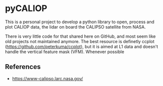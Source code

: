 # pyCALIOP

This is a personal project to develop a python library to open,
process and plot CALIOP data, the lidar on board the CALIPSO satellite
from NASA.

There is very little code for that shared here on GitHub, and most
seem like old projects not maintained anymore. The best resource is
definetly ccplot (https://github.com/peterkuma/ccplot), but it is
aimed at L1 data and doesn't handle the vertical feature mask (VFM).
Whenever possible


## References

* https://www-calipso.larc.nasa.gov/